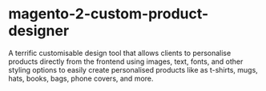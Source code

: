 # magento-2-custom-product-designer
A terrific customisable design tool that allows clients to personalise products directly from the frontend using images, text, fonts, and other styling options to easily create personalised products like as t-shirts, mugs, hats, books, bags, phone covers, and more.
